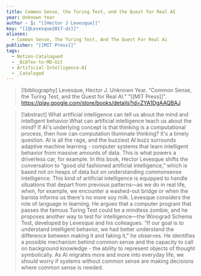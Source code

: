 ```yaml
---
title: Common Sense, the Turing Test, and the Quest for Real AI
year: Unknown Year
author - 1: "[[Hector J Levesque]]"
key: "[[@Levesque2017-dz]]"
aliases:
  - Common Sense, The Turing Test, And The Quest For Real Ai
publisher: "[[MIT Press]]"
tags:
  - Notion-Catalogued
  - _BibTex-to-MD-Git
  - Artificial-Intelligence-AI
  - _Cataloged
---
```


> [!bibliography]
> Levesque, Hector J. Unknown Year. “Common Sense, the Turing Test, and the Quest for Real AI.” "[[MIT Press]]". https://play.google.com/store/books/details?id=ZYA1DgAAQBAJ

> [!abstract]
> What artificial intelligence can tell us about the mind and intelligent behavior.What can artificial intelligence teach us about the mind? If AI's underlying concept is that thinking is a computational process, then how can computation illuminate thinking? It's a timely question. AI is all the rage, and the buzziest AI buzz surrounds adaptive machine learning -  computer systems that learn intelligent behavior from massive amounts of data. This is what powers a driverless car, for example. In this book, Hector Levesque shifts the conversation to “good old fashioned artificial intelligence,” which is based not on heaps of data but on understanding commonsense intelligence. This kind of artificial intelligence is equipped to handle situations that depart from previous patterns—as we do in real life, when, for example, we encounter a washed-out bridge or when the barista informs us there's no more soy milk. Levesque considers the role of language in learning. He argues that a computer program that passes the famous Turing Test could be a mindless zombie, and he proposes another way to test for intelligence—the Winograd Schema Test, developed by Levesque and his colleagues. “If our goal is to understand intelligent behavior, we had better understand the difference between making it and faking it,” he observes. He identifies a possible mechanism behind common sense and the capacity to call on background knowledge -  the ability to represent objects of thought symbolically. As AI migrates more and more into everyday life, we should worry if systems without common sense are making decisions where common sense is needed.